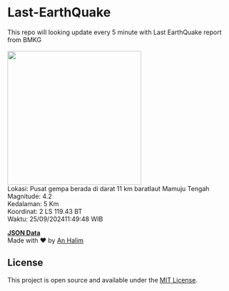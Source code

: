# Last-EarthQuake
This repo will looking update every 5 minute with Last EarthQuake report from BMKG
<br>
<br>
<img src="https://static.bmkg.go.id/20240925114948.mmi.jpg" width="300"/>
<br>
Lokasi: Pusat gempa berada di darat 11 km baratlaut Mamuju Tengah <br>
Magnitude: 4.2 <br>
Kedalaman: 5 Km <br>
Koordinat: 2 LS 119.43 BT <br>
Waktu: 25/09/202411:49:48 WIB <br>

<a href="./data/data.json">**JSON Data**</a>
<br>
Made with ❤️ by <a href="https://github.com/an-halim">An Halim</a>
## License

This project is open source and available under the [MIT License](LICENSE).
